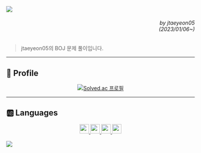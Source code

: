 <img src="https://capsule-render.vercel.app/api?type=shark&height=280&fontSize=70&fontAlignY=30&descAlignY=50&color=gradient&customColorList=24&section=header&text=StudyBOJ&desc=Baekjoon%20Online%20Judge"/>

<div align=right>
    <h6>
        by jtaeyeon05<br/>
        (2023/01/06~)
    </h6>
</div>

> jtaeyeon05의 BOJ 문제 풀이입니다.

---

<h2>
    🤠 Profile
</h2>

<div align="center">
    <a href="https://solved.ac/jtaeyeon05">
        <img src="http://mazassumnida.wtf/api/generate_badge?boj=jtaeyeon05"
            title="Solved.ac 프로필"/>
    </a>
</div>

---

<h2>
    🆎 Languages
</h2>

<div align="center">
    <a href="https://kotlinlang.org/">
        <img src="https://img.shields.io/badge/Kotlin-7F52FF?style=flat-square&logo=Kotlin&logoColor=white" 
            height="25"/> 
    </a>
    <a href="https://python.org/">
        <img src="https://img.shields.io/badge/Python-3776AB?style=flat-square&logo=Python&logoColor=white"
            height="25"/>
    </a>
    <a href="https://java.com/">
        <img src="https://img.shields.io/badge/Java-F80000?style=flat-square&logo=Oracle&logoColor=white"
            height="25"/>
    </a>
    <a href="https://scala-lang.org/">
        <img src="https://img.shields.io/badge/Scala-DC322F?style=flat-square&logo=Scala&logoColor=white"
            height="25"/>
    </a>
</div>

<br/>

<img src="https://capsule-render.vercel.app/api?type=shark&height=200&descAlignY=80&color=gradient&customColorList=24&section=footer&desc=Copyright%202023.%20jtaeyeon05%20all%20rights%20reserved"/>